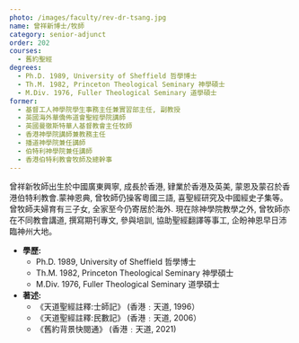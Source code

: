 ```yaml
---
photo: /images/faculty/rev-dr-tsang.jpg
name: 曾祥新博士/牧師
category: senior-adjunct
order: 202
courses:
  - 舊約聖經
degrees:
  - Ph.D. 1989, University of Sheffield 哲學博士
  - Th.M. 1982, Princeton Theological Seminary 神學碩士
  - M.Div. 1976, Fuller Theological Seminary 道學碩士
former:
  - 基督工人神學院學生事務主任兼實習部主任, 副教授
  - 英國海外華僑佈道會聖經學院講師
  - 英國曼徹斯特華人基督教會主任牧師
  - 香港神學院講師兼教務主任
  - 播道神學院兼任講師
  - 伯特利神學院兼任講師
  - 香港伯特利教會牧師及總幹事
---
```


曾祥新牧師出生於中國廣東興寧, 成長於香港, 肄業於香港及英美, 蒙恩及蒙召於香港伯特利教會.蒙神恩典, 曾牧師仍操客粵國三語, 喜聖經研究及中國經史子集等。 曾牧師夫婦育有三子女, 全家至今仍寄居於海外. 現在除神學院教學之外, 曾牧師亦在不同教會講道, 撰寫期刊專文, 參與培訓, 協助聖經翻譯等事工, 企盼神恩早日沛臨神州大地。

- **學歷:**
  - Ph.D. 1989, University of Sheffield 哲學博士
  - Th.M. 1982, Princeton Theological Seminary 神學碩士
  - M.Div. 1976, Fuller Theological Seminary 道學碩士
- **著述:**
  - 《天道聖經註釋:士師記》 (香港﹕天道, 1996）
  - 《天道聖經註釋:民數記》 (香港﹕天道, 2006）
  - 《舊約背景快閱通》 (香港﹕天道, 2021)
